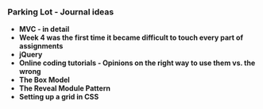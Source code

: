 ### Parking Lot - Journal ideas

* **MVC - in detail**
* **Week 4 was the first time it became difficult to touch every part of assignments**
* **jQuery**
* **Online coding tutorials - Opinions on the right way to use them vs. the wrong**
* **The Box Model**
* **The Reveal Module Pattern**
* **Setting up a grid in CSS**
